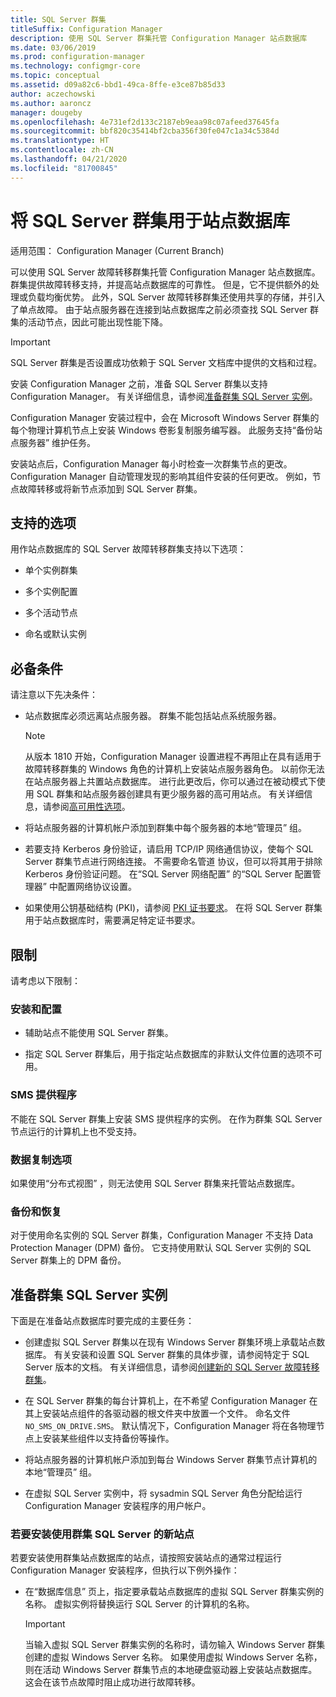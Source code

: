 ```yaml
---
title: SQL Server 群集
titleSuffix: Configuration Manager
description: 使用 SQL Server 群集托管 Configuration Manager 站点数据库
ms.date: 03/06/2019
ms.prod: configuration-manager
ms.technology: configmgr-core
ms.topic: conceptual
ms.assetid: d09a82c6-bbd1-49ca-8ffe-e3ce87b85d33
author: aczechowski
ms.author: aaroncz
manager: dougeby
ms.openlocfilehash: 4e731ef2d133c2187eb9eaa98c07afeed37645fa
ms.sourcegitcommit: bbf820c35414bf2cba356f30fe047c1a34c5384d
ms.translationtype: HT
ms.contentlocale: zh-CN
ms.lasthandoff: 04/21/2020
ms.locfileid: "81700845"
---
```

# <a name="use-a-sql-server-cluster-for-the-site-database"></a>将 SQL Server 群集用于站点数据库

适用范围：  Configuration Manager (Current Branch)

可以使用 SQL Server 故障转移群集托管 Configuration Manager 站点数据库。 群集提供故障转移支持，并提高站点数据库的可靠性。 但是，它不提供额外的处理或负载均衡优势。 此外，SQL Server 故障转移群集还使用共享的存储，并引入了单点故障。 由于站点服务器在连接到站点数据库之前必须查找 SQL Server 群集的活动节点，因此可能出现性能下降。  

> [!IMPORTANT]  
> SQL Server 群集是否设置成功依赖于 SQL Server 文档库中提供的文档和过程。  


安装 Configuration Manager 之前，准备 SQL Server 群集以支持 Configuration Manager。 有关详细信息，请参阅[准备群集 SQL Server 实例](#bkmk_prepare)。

Configuration Manager 安装过程中，会在 Microsoft Windows Server 群集的每个物理计算机节点上安装 Windows 卷影复制服务编写器。 此服务支持“备份站点服务器”  维护任务。  

安装站点后，Configuration Manager 每小时检查一次群集节点的更改。 Configuration Manager 自动管理发现的影响其组件安装的任何更改。 例如，节点故障转移或将新节点添加到 SQL Server 群集。  



## <a name="supported-options"></a>支持的选项

用作站点数据库的 SQL Server 故障转移群集支持以下选项：

- 单个实例群集  

- 多个实例配置  

- 多个活动节点  

- 命名或默认实例  



## <a name="prerequisites"></a>必备条件

请注意以下先决条件：  

- 站点数据库必须远离站点服务器。 群集不能包括站点系统服务器。  

    > [!Note]  
    > 从版本 1810 开始，Configuration Manager 设置进程不再阻止在具有适用于故障转移群集的 Windows 角色的计算机上安装站点服务器角色。 以前你无法在站点服务器上共置站点数据库。 进行此更改后，你可以通过在被动模式下使用 SQL 群集和站点服务器创建具有更少服务器的高可用站点。 有关详细信息，请参阅[高可用性选项](high-availability-options.md)。 <!--3607761, fka 1359132-->  

- 将站点服务器的计算机帐户添加到群集中每个服务器的本地“管理员”  组。  

- 若要支持 Kerberos 身份验证，请启用 TCP/IP  网络通信协议，使每个 SQL Server 群集节点进行网络连接。 不需要命名管道  协议，但可以将其用于排除 Kerberos 身份验证问题。 在“SQL Server 网络配置”  的“SQL Server 配置管理器”  中配置网络协议设置。  

- 如果使用公钥基础结构 (PKI)，请参阅 [PKI 证书要求](../../../plan-design/network/pki-certificate-requirements.md)。 在将 SQL Server 群集用于站点数据库时，需要满足特定证书要求。  



## <a name="limitations"></a>限制

请考虑以下限制：  


### <a name="installation-and-configuration"></a>安装和配置

- 辅助站点不能使用 SQL Server 群集。  

- 指定 SQL Server 群集后，用于指定站点数据库的非默认文件位置的选项不可用。  


### <a name="sms-provider"></a>SMS 提供程序

不能在 SQL Server 群集上安装 SMS 提供程序的实例。 在作为群集 SQL Server 节点运行的计算机上也不受支持。  


### <a name="data-replication-options"></a>数据复制选项

如果使用“分布式视图”  ，则无法使用 SQL Server 群集来托管站点数据库。  


### <a name="backup-and-recovery"></a>备份和恢复

对于使用命名实例的 SQL Server 群集，Configuration Manager 不支持 Data Protection Manager (DPM) 备份。 它支持使用默认 SQL Server 实例的 SQL Server 群集上的 DPM 备份。  



## <a name="prepare-a-clustered-sql-server-instance"></a><a name="bkmk_prepare"></a>准备群集 SQL Server 实例  

下面是在准备站点数据库时要完成的主要任务：

- 创建虚拟 SQL Server 群集以在现有 Windows Server 群集环境上承载站点数据库。 有关安装和设置 SQL Server 群集的具体步骤，请参阅特定于 SQL Server 版本的文档。 有关详细信息，请参阅[创建新的 SQL Server 故障转移群集](https://docs.microsoft.com/sql/sql-server/failover-clusters/install/create-a-new-sql-server-failover-cluster-setup?view=sql-server-2017)。  

- 在 SQL Server 群集的每台计算机上，在不希望 Configuration Manager 在其上安装站点组件的各驱动器的根文件夹中放置一个文件。 命名文件 `NO_SMS_ON_DRIVE.SMS`。 默认情况下，Configuration Manager 将在各物理节点上安装某些组件以支持备份等操作。  

- 将站点服务器的计算机帐户添加到每台 Windows Server 群集节点计算机的本地“管理员”  组。  

- 在虚拟 SQL Server 实例中，将 sysadmin  SQL Server 角色分配给运行 Configuration Manager 安装程序的用户帐户。  


### <a name="to-install-a-new-site-using-a-clustered-sql-server"></a>若要安装使用群集 SQL Server 的新站点  

若要安装使用群集站点数据库的站点，请按照安装站点的通常过程运行 Configuration Manager 安装程序，但执行以下例外操作：  

- 在“数据库信息”  页上，指定要承载站点数据库的虚拟 SQL Server 群集实例的名称。 虚拟实例将替换运行 SQL Server 的计算机的名称。  

    > [!IMPORTANT]  
    > 当输入虚拟 SQL Server 群集实例的名称时，请勿输入 Windows Server 群集创建的虚拟 Windows Server 名称。 如果使用虚拟 Windows Server 名称，则在活动 Windows Server 群集节点的本地硬盘驱动器上安装站点数据库。 这会在该节点故障时阻止成功进行故障转移。  
